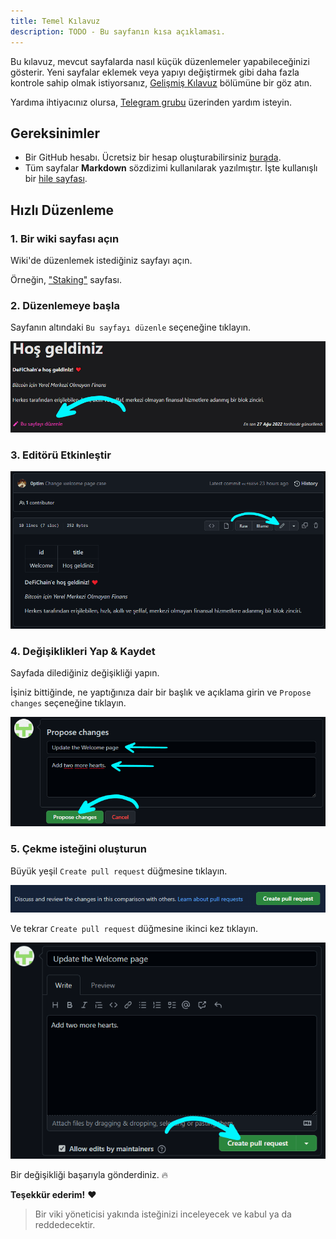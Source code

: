 ```yaml
---
title: Temel Kılavuz
description: TODO - Bu sayfanın kısa açıklaması.
---
```


Bu kılavuz, mevcut sayfalarda nasıl küçük düzenlemeler yapabileceğinizi gösterir. Yeni sayfalar eklemek veya yapıyı değiştirmek gibi daha fazla kontrole sahip olmak istiyorsanız, [Gelişmiş Kılavuz](./Contribute_Advanced.md) bölümüne bir göz atın.

Yardıma ihtiyacınız olursa, [Telegram grubu](https://t.me/defichain_wiki) üzerinden yardım isteyin.

## Gereksinimler

- Bir GitHub hesabı. Ücretsiz bir hesap oluşturabilirsiniz [burada](https://github.com/join).
- Tüm sayfalar **Markdown** sözdizimi kullanılarak yazılmıştır. İşte kullanışlı bir [hile sayfası](https://www.markdownguide.org/cheat-sheet/).

## Hızlı Düzenleme

### 1. Bir wiki sayfası açın

Wiki'de düzenlemek istediğiniz sayfayı açın.

Örneğin, ["Staking"](./Staking.md) sayfası.

### 2. Düzenlemeye başla

Sayfanın altındaki `Bu sayfayı düzenle` seçeneğine tıklayın.

![](./../media/contribute_TR_edit-this-page.png)

### 3. Editörü Etkinleştir

![](./../media/contribute_TR_enable-editor.png)

### 4. Değişiklikleri Yap & Kaydet

Sayfada dilediğiniz değişikliği yapın.

İşiniz bittiğinde, ne yaptığınıza dair bir başlık ve açıklama girin ve `Propose changes` seçeneğine tıklayın.

![](./../media/contribute_TR_propose.png)

### 5. Çekme isteğini oluşturun

Büyük yeşil `Create pull request` düğmesine tıklayın.

![](./../media/contribute_TR_pull-request.png)

Ve tekrar `Create pull request` düğmesine ikinci kez tıklayın.

![](./../media/contribute_TR_pull-request-2.png)

Bir değişikliği başarıyla gönderdiniz. 🔥

**Teşekkür ederim!** ❤

> Bir viki yöneticisi yakında isteğinizi inceleyecek ve kabul ya da reddedecektir.

